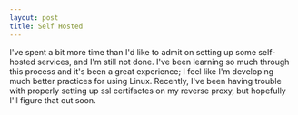 ```yaml
---
layout: post
title: Self Hosted
---
```


I've spent a bit more time than I'd like to admit on setting up some self-hosted services, and I'm still not done. I've been learning so much through this process and it's been a great experience; I feel like I'm developing much better practices for using Linux. Recently, I've been having trouble with properly setting up ssl certifactes on my reverse proxy, but hopefully I'll figure that out soon.
